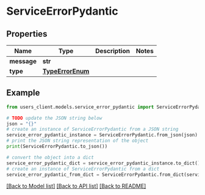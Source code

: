 # ServiceErrorPydantic


## Properties

Name | Type | Description | Notes
------------ | ------------- | ------------- | -------------
**message** | **str** |  | 
**type** | [**TypeErrorEnum**](TypeErrorEnum.md) |  | 

## Example

```python
from users_client.models.service_error_pydantic import ServiceErrorPydantic

# TODO update the JSON string below
json = "{}"
# create an instance of ServiceErrorPydantic from a JSON string
service_error_pydantic_instance = ServiceErrorPydantic.from_json(json)
# print the JSON string representation of the object
print(ServiceErrorPydantic.to_json())

# convert the object into a dict
service_error_pydantic_dict = service_error_pydantic_instance.to_dict()
# create an instance of ServiceErrorPydantic from a dict
service_error_pydantic_from_dict = ServiceErrorPydantic.from_dict(service_error_pydantic_dict)
```
[[Back to Model list]](../README.md#documentation-for-models) [[Back to API list]](../README.md#documentation-for-api-endpoints) [[Back to README]](../README.md)


